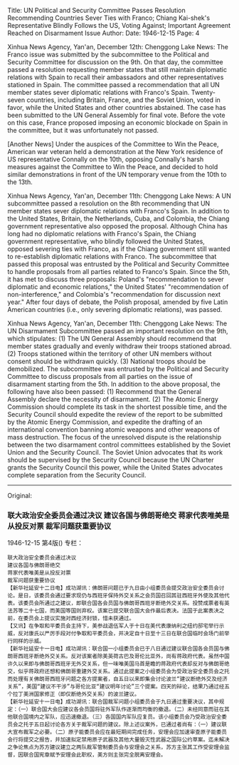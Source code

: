 Title: UN Political and Security Committee Passes Resolution Recommending Countries Sever Ties with Franco; Chiang Kai-shek's Representative Blindly Follows the US, Voting Against; Important Agreement Reached on Disarmament Issue
Author:
Date: 1946-12-15
Page: 4

Xinhua News Agency, Yan'an, December 12th: Chenggong Lake News: The Franco issue was submitted by the subcommittee to the Political and Security Committee for discussion on the 9th. On that day, the committee passed a resolution requesting member states that still maintain diplomatic relations with Spain to recall their ambassadors and other representatives stationed in Spain. The committee passed a recommendation that all UN member states sever diplomatic relations with Franco's Spain. Twenty-seven countries, including Britain, France, and the Soviet Union, voted in favor, while the United States and other countries abstained. The case has been submitted to the UN General Assembly for final vote. Before the vote on this case, France proposed imposing an economic blockade on Spain in the committee, but it was unfortunately not passed.

[Another News] Under the auspices of the Committee to Win the Peace, American war veteran held a demonstration at the New York residence of US representative Connally on the 10th, opposing Connally's harsh measures against the Committee to Win the Peace, and decided to hold similar demonstrations in front of the UN temporary venue from the 10th to the 13th.

Xinhua News Agency, Yan'an, December 11th: Chenggong Lake News: A UN subcommittee passed a resolution on the 8th recommending that UN member states sever diplomatic relations with Franco's Spain. In addition to the United States, Britain, the Netherlands, Cuba, and Colombia, the Chiang government representative also opposed the proposal. Although China has long had no diplomatic relations with Franco's Spain, the Chiang government representative, who blindly followed the United States, opposed severing ties with Franco, as if the Chiang government still wanted to re-establish diplomatic relations with Franco. The subcommittee that passed this proposal was entrusted by the Political and Security Committee to handle proposals from all parties related to Franco's Spain. Since the 5th, it has met to discuss three proposals: Poland's "recommendation to sever diplomatic and economic relations," the United States' "recommendation of non-interference," and Colombia's "recommendation for discussion next year." After four days of debate, the Polish proposal, amended by five Latin American countries (i.e., only severing diplomatic relations), was passed.

Xinhua News Agency, Yan'an, December 11th: Chenggong Lake News: The UN Disarmament Subcommittee passed an important resolution on the 9th, which stipulates: (1) The UN General Assembly should recommend that member states gradually and evenly withdraw their troops stationed abroad. (2) Troops stationed within the territory of other UN members without consent should be withdrawn quickly. (3) National troops should be demobilized. The subcommittee was entrusted by the Political and Security Committee to discuss proposals from all parties on the issue of disarmament starting from the 5th. In addition to the above proposal, the following have also been passed: (1) Recommend that the General Assembly declare the necessity of disarmament. (2) The Atomic Energy Commission should complete its task in the shortest possible time, and the Security Council should expedite the review of the report to be submitted by the Atomic Energy Commission, and expedite the drafting of an international convention banning atomic weapons and other weapons of mass destruction. The focus of the unresolved dispute is the relationship between the two disarmament control committees established by the Soviet Union and the Security Council. The Soviet Union advocates that its work should be supervised by the Security Council because the UN Charter grants the Security Council this power, while the United States advocates complete separation from the Security Council.



<hr /> 

Original: 


### 联大政治安全委员会通过决议  建议各国与佛朗哥绝交  蒋家代表唯美是从投反对票  裁军问题获重要协议

1946-12-15
第4版()
专栏：

    联大政治安全委员会通过决议
    建议各国与佛朗哥绝交
    蒋家代表唯美是从投反对票
    裁军问题获重要协议
    【新华社延安十二日电】成功湖讯：佛朗哥问题已于九日由小组委员会提交政治安全委员会讨论。是日，该委员会通过要求现仍与西班牙保持外交关系之会员国召回其驻西班牙外使及其他代表。该委员会所通过之建议，即联合国各会员国与佛朗哥西班牙断绝外交关系。投赞成票者有英法苏等二十七国，而美国等国则弃权。该案已提交联合国大会作最后表决。法国于此案表决之前，在委员会上提议实施对西经济封锁，惜未获通过。
    【又讯】在争取和平委员会主持下，美参战退伍军人于十日在美代表康纳利之纽约邸宅举行示威，反对康氏以严厉手段对付争取和平委员会，并决定自十日至十三日在联合国临时会场门前举行同样的示威。
    【新华社延安十一日电】成功湖讯：联合国一小组委员会已于八日通过建议联合国各会员国与佛朗哥西班牙断绝外交关系。反对该案者除美英荷古巴及哥伦比亚外，尚有蒋政府代表。虽然中国许久以来即与佛朗哥西班牙无外交关系，但一味唯美国马首是瞻的蒋政府代表却反对与佛朗哥绝交，似乎蒋政府还想和佛朗哥重建外交关系。通过此提案之小组委员会为受政治安全委员会之托而处理有关佛朗哥西班牙问题之各方提案者，自五日以来即集会讨论波兰“建议断绝外交及经济关系”，美国“建议不干涉”与哥伦比亚“建议明年讨论”三个提案。四天的辩论，结果乃通过经五个拉丁美洲国家修正（即仅断绝外交关系）的波兰建议。
    【新华社延安十一日电】成功湖讯：联合国裁军问题小组委员会于九日通过重要决议，其中规定：（一）联合国大会应建议各会员国将驻外军队作逐渐而均衡的撤退。（二）未经同意而驻在其他联合国境内之军队，应迅速撤退。（三）各国国内军队应复员。该小组委员会乃受政治安全委员会之托于五日起讨论各方关于裁军问题的建议。除上述议案外，已通过者尚有：（一）建议联大宣布裁军之必要。（二）原子能委员会应在最短期间完成任务，安理会应加速审查原子能委员会行将提交之报告，并加速拟定禁用原子武器及其他大量毁灭性武器之国际公约草案。迄未解决之争论焦点为苏方建议建立之两队裁军管制委员会与安理会之关系，苏方主张其工作受安理会监督，因联合国宪章赋予安理会此职权，美方则主张完全脱离安理会。
